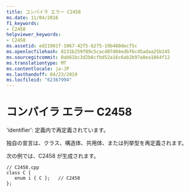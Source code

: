 ```yaml
---
title: コンパイラ エラー C2458
ms.date: 11/04/2016
f1_keywords:
- C2458
helpviewer_keywords:
- C2458
ms.assetid: ed21901f-1067-42f5-b275-19b480decf5c
ms.openlocfilehash: 8131b259f89c5cacd07d04edbf6c45adaa25b145
ms.sourcegitcommit: 0ab61bc3d2b6cfbd52a16c6ab2b97a8ea1864f12
ms.translationtype: MT
ms.contentlocale: ja-JP
ms.lasthandoff: 04/23/2019
ms.locfileid: "62367994"
---
```

# <a name="compiler-error-c2458"></a>コンパイラ エラー C2458

'identifier': 定義内で再定義されています。

独自の宣言は、クラス、構造体、共用体、または列挙型を再定義されます。

次の例では、C2458 が生成されます。

```
// C2458.cpp
class C {
   enum i { C };   // C2458
};
```